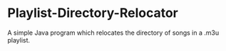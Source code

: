 # Playlist-Directory-Relocator
A simple Java program which relocates the directory of songs in a .m3u playlist.
